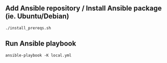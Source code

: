 ## Add Ansible repository / Install Ansible package (ie. Ubuntu/Debian)
```Shell
./install_prereqs.sh
```

## Run Ansible playbook
```Shell
ansible-playbook -K local.yml
```
